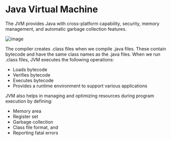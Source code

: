 # Java Virtual Machine

The JVM provides Java with cross-platform capability, security, memory management, and automatic garbage collection features.  

![image](https://github.com/ericzhou919/Java-Knowledge/assets/77151742/fb61e081-bdcc-42d7-b5bb-f24f80d25c8e)

The compiler creates .class files when we compile .java files. These contain bytecode and have the same class names as the .java files. When we run .class files, JVM executes the following operations:  
- Loads bytecode
- Verifies bytecode
- Executes bytecode
- Provides a runtime environment to support various applications

JVM also helps in managing and optimizing resources during program execution by defining:
- Memory area
- Register set
- Garbage collection
- Class file format, and
- Reporting fatal errors


